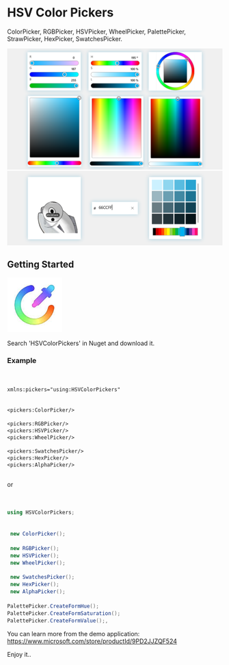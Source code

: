# HSV Color Pickers

ColorPicker, RGBPicker, HSVPicker, WheelPicker, PalettePicker, StrawPicker, HexPicker, SwatchesPicker.

![](https://github.com/ysdy44/HSVColorPickers-Nuget-UWP/blob/master/ScreenShot/ScreenShot001.png)
![](https://github.com/ysdy44/HSVColorPickers-Nuget-UWP/blob/master/ScreenShot/ScreenShot003.png)


## Getting Started
  ![](https://github.com/ysdy44/HSVColorPickers-Nuget-UWP/blob/master/ScreenShot/logo.jpg)


Search 'HSVColorPickers' in Nuget and download it.


### Example

```xaml


xmlns:pickers="using:HSVColorPickers"


<pickers:ColorPicker/>

<pickers:RGBPicker/>
<pickers:HSVPicker/>
<pickers:WheelPicker/>

<pickers:SwatchesPicker/>
<pickers:HexPicker/>
<pickers:AlphaPicker/>
 

```
or 

```csharp


using HSVColorPickers;


 new ColorPicker();

 new RGBPicker();
 new HSVPicker();
 new WheelPicker();

 new SwatchesPicker();
 new HexPicker();
 new AlphaPicker();

PalettePicker.CreateFormHue();
PalettePicker.CreateFormSaturation();
PalettePicker.CreateFormValue();,


```


You can learn more from the demo application:
https://www.microsoft.com/store/productId/9PD2JJZQF524



Enjoy it..
